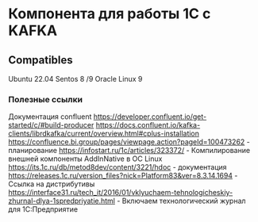 # Компонента для работы 1С с KAFKA 

## Compatibles
Ubuntu 22.04
Sentos 8 /9
Oracle Linux 9

### Полезные ссылки
Документация confluent
https://developer.confluent.io/get-started/c/#build-producer
https://docs.confluent.io/kafka-clients/librdkafka/current/overview.html#cplus-installation
https://confluence.bi.group/pages/viewpage.action?pageId=100473262 - планирование
https://infostart.ru/1c/articles/323372/ - Компилирование внешней компоненты AddInNative в ОС Linux
https://its.1c.ru/db/metod8dev/content/3221/hdoc - документация
https://releases.1c.ru/version_files?nick=Platform83&ver=8.3.14.1694 - Ссылка на дистрибутивы
https://interface31.ru/tech_it/2016/01/vklyuchaem-tehnologicheskiy-zhurnal-dlya-1spredpriyatie.html - Включаем технологический журнал для 1С:Предприятие

